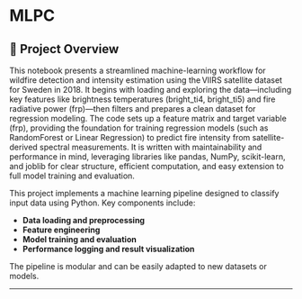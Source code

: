 # MLPC
## 🧠 Project Overview

This notebook presents a streamlined machine-learning workflow for wildfire detection and intensity estimation using the VIIRS satellite dataset for Sweden in 2018. It begins with loading and exploring the data—including key features like brightness temperatures (bright_ti4, bright_ti5) and fire radiative power (frp)—then filters and prepares a clean dataset for regression modeling. The code sets up a feature matrix and target variable (frp), providing the foundation for training regression models (such as RandomForest or Linear Regression) to predict fire intensity from satellite-derived spectral measurements. It is written with maintainability and performance in mind, leveraging libraries like pandas, NumPy, scikit-learn, and joblib for clear structure, efficient computation, and easy extension to full model training and evaluation.

This project implements a machine learning pipeline designed to classify input data using Python. Key components include:

- **Data loading and preprocessing**  
- **Feature engineering**  
- **Model training and evaluation**  
- **Performance logging and result visualization**

The pipeline is modular and can be easily adapted to new datasets or models.

---
